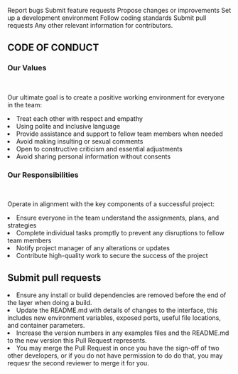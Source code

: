 Report bugs
Submit feature requests
Propose changes or improvements
Set up a development environment
Follow coding standards
Submit pull requests
Any other relevant information for contributors.
<h2>CODE OF CONDUCT</h2>
<h3>Our Values</h3>
<br>

Our ultimate goal is to create a positive working environment for everyone in the team:
<br>
<li> Treat each other with respect and empathy</li>
<li> Using polite and inclusive language</li>
<li> Provide assistance and support to fellow team members when needed</li>
<li> Avoid making insulting or sexual comments</li>
<li> Open to constructive criticism and essential adjustments</li>
<li> Avoid sharing personal information without consents</li>

<h3>Our Responsibilities</h3>
<br>

Operate in alignment with the key components of a successful project:
<br>
<li>Ensure everyone in the team understand the assignments, plans, and strategies </li>
<li>Complete individual tasks promptly to prevent any disruptions to fellow team members</li>
<li>Notify project manager of any alterations or updates</li>
<li>Contribute high-quality work to secure the success of the project</li>
<h2>Submit pull requests </h2> 
<li>Ensure any install or build dependencies are removed before the end of the layer when doing a build. </li>
<li>Update the README.md with details of changes to the interface, this includes new environment variables, exposed ports, useful file locations, and container parameters. </li>
<li>Increase the version numbers in any examples files and the README.md to the new version this Pull Request represents. </li>
<li>You may merge the Pull Request in once you have the sign-off of two other developers, or if you do not have permission to do do that, you may requesr the second reviewer to merge it for you.</li>


